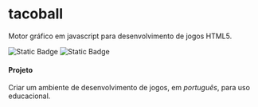 # tacoball

Motor gráfico em javascript para desenvolvimento de jogos HTML5. 

![Static Badge](https://img.shields.io/badge/version-0.1-green) ![Static Badge](https://img.shields.io/badge/status-development-yellow)

#### Projeto

Criar um ambiente de desenvolvimento de jogos, em _português_, para uso educacional.
